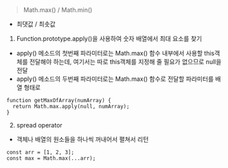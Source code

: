 > Math.max() / Math.min()

- 최댓값 / 최솟값

1. Function.prototype.apply()을 사용하여 숫자 배열에서 최대 요소를 찾기

- apply() 메소드의 첫번째 파라미터로는 Math.max() 함수 내부에서 사용할 this객체를 전달해야 하는데, 여기서는 따로 this객체를 지정해 줄 필요가 없으므로 null을 전달
- apply() 메소드의 두번째 파라미터로는 Math.max() 함수로 전달할 파라미터를 배열 형태로

```
function getMaxOfArray(numArray) {
  return Math.max.apply(null, numArray);
}
```

2. spread operator

- 객체나 배열의 원소들을 하나씩 꺼내어서 펼쳐서 리턴

```
const arr = [1, 2, 3];
const max = Math.max(...arr);
```
